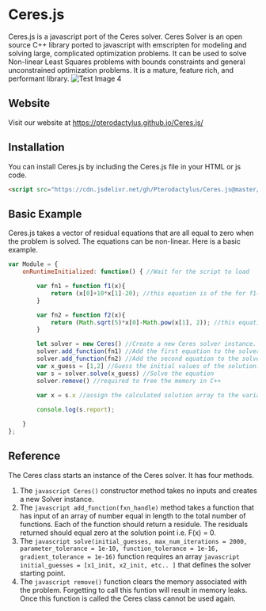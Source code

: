 # Ceres.js
Ceres.js is a javascript port of the Ceres solver. Ceres Solver is an open source C++ library ported to javascript with emscripten for modeling and solving large, complicated optimization problems. It can be used to solve Non-linear Least Squares problems with bounds constraints and general unconstrained optimization problems. It is a mature, feature rich, and performant library.
![Test Image 4](https://travis-ci.com/Pterodactylus/Ceres.js.svg?branch=master)

## Website
Visit our website at https://pterodactylus.github.io/Ceres.js/

## Installation
You can install Ceres.js by including the Ceres.js file in your HTML or js code.

```HTML
<script src="https://cdn.jsdelivr.net/gh/Pterodactylus/Ceres.js@master/Ceres.js"></script>
```

## Basic Example
Ceres.js takes a vector of residual equations that are all equal to zero when the problem is solved. The equations can be non-linear. Here is a basic example.

```javascript
var Module = {
	onRuntimeInitialized: function() { //Wait for the script to load

		var fn1 = function f1(x){
			return (x[0]+10*x[1]-20); //this equation is of the for f1(x) = 0 
		}

		var fn2 = function f2(x){
			return (Math.sqrt(5)*x[0]-Math.pow(x[1], 2)); //this equation is of the for f2(x) = 0 
		}

		let solver = new Ceres() //Create a new Ceres solver instance.
		solver.add_function(fn1) //Add the first equation to the solver.
		solver.add_function(fn2) //Add the second equation to the solver.
		var x_guess = [1,2] //Guess the initial values of the solution.
		var s = solver.solve(x_guess) //Solve the equation
		solver.remove() //required to free the memory in C++

		var x = s.x //assign the calculated solution array to the variable x
		
		console.log(s.report);

	}
};
```

## Reference
The Ceres class starts an instance of the Ceres solver. It has four methods.

1. The `javascript Ceres()` constructor method takes no inputs and creates a new Solver instance.
2. The `javascript add_function(fxn_handle)` method takes a function that has input of an array of number equal in length to the total number of functions. Each of the function should return a residule. The residuals returned should equal zero at the solution point i.e. F(x) = 0.
3. The `javascript solve(initial_guesses, max_num_iterations = 2000, parameter_tolerance = 1e-10, function_tolerance = 1e-16, gradient_tolerance = 1e-16)` function requires an array `javascript initial_guesses = [x1_init, x2_init, etc.. ]` that defines the solver starting point.
4. The `javascript remove()` function clears the memory associated with the problem. Forgetting to call this funtion will result in memory leaks. Once this function is called the Ceres class cannot be used again.